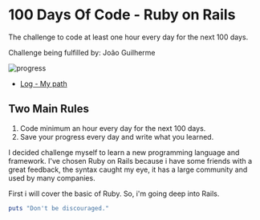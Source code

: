 # 100 Days Of Code - Ruby on Rails

The challenge to code at least one hour every day for the next 100 days.

Challenge being fulfilled by: João Guilherme

![progress](https://progress-bar.dev/27/ "progress")

* [Log - My path](log.md)

## Two Main Rules

1. Code minimum an hour every day for the next 100 days.
2. Save your progress every day and write what you learned.

I decided challenge myself to learn a new programming language and framework. I've chosen Ruby on Rails because i have some friends with a great feedback, the syntax caught my eye, it has a large community and used by many companies.

First i will cover the basic of Ruby. So, i'm going deep into Rails.

```ruby
puts "Don't be discouraged."
```
